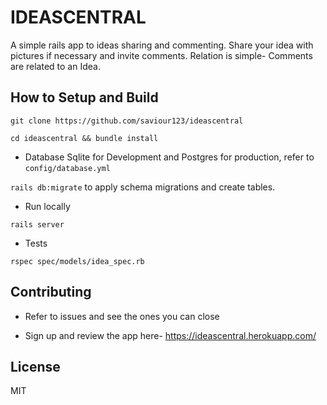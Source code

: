 # IDEASCENTRAL

A simple rails app to ideas sharing and commenting. Share your idea with pictures if necessary and invite comments. Relation is simple- Comments are related to an Idea.

## How to Setup and Build

`git clone https://github.com/saviour123/ideascentral`

`cd ideascentral && bundle install`

* Database
Sqlite for Development and Postgres for production, refer to `config/database.yml`

`rails db:migrate` to apply schema migrations and create tables.

* Run locally

`rails server`

* Tests

`rspec spec/models/idea_spec.rb`

## Contributing

* Refer to issues and see the ones you can close

* Sign up and review the app here- https://ideascentral.herokuapp.com/

## License

MIT
